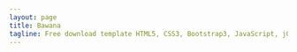 ```yaml
---
layout: page
title: Bawana
tagline: Free download template HTML5, CSS3, Bootstrap3, JavaScript, jQuery
---
```

